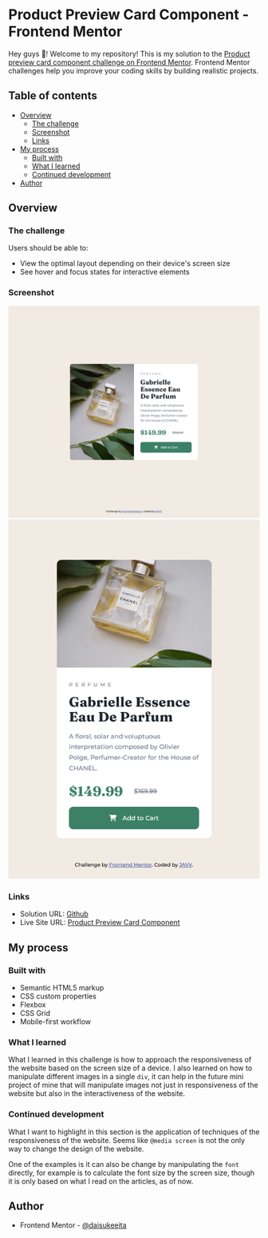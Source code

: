 # Product Preview Card Component - Frontend Mentor

Hey guys 👋! Welcome to my repository! This is my solution to the [Product preview card component challenge on Frontend Mentor](https://www.frontendmentor.io/challenges/product-preview-card-component-GO7UmttRfa). Frontend Mentor challenges help you improve your coding skills by building realistic projects. 

## Table of contents

- [Overview](#overview)
  - [The challenge](#the-challenge)
  - [Screenshot](#screenshot)
  - [Links](#links)
- [My process](#my-process)
  - [Built with](#built-with)
  - [What I learned](#what-i-learned)
  - [Continued development](#continued-development)
- [Author](#author)

## Overview

### The challenge

Users should be able to:

- View the optimal layout depending on their device's screen size
- See hover and focus states for interactive elements

### Screenshot

![](/images/product-preview-card-component__desktop.png)
![](/images/product-preview-card-component__mobile.png)

### Links

- Solution URL: [Github](https://github.com/daisukeeita/Product-Preview-Card-Component)
- Live Site URL: [Product Preview Card Component](https://daisukeeita.github.io/Product-Preview-Card-Component/)

## My process

### Built with

- Semantic HTML5 markup
- CSS custom properties
- Flexbox
- CSS Grid
- Mobile-first workflow

### What I learned

What I learned in this challenge is how to approach the responsiveness of the website based on the screen size of a device. I also learned on how to manipulate different images in a single `div`, it can help in the future mini project of mine that will manipulate images not just in responsiveness of the website but also in the interactiveness of the website. 

### Continued development

What I want to highlight in this section is the application of techniques of the responsiveness of the website. Seems like `@media screen` is not the only way to change the design of the website. 

One of the examples is it can also be change by manipulating the `font` directly, for example is to calculate the font size by the screen size, though it is only based on what I read on the articles, as of now. 

## Author
- Frontend Mentor - [@daisukeeita](https://www.frontendmentor.io/profile/daisukeeita)
